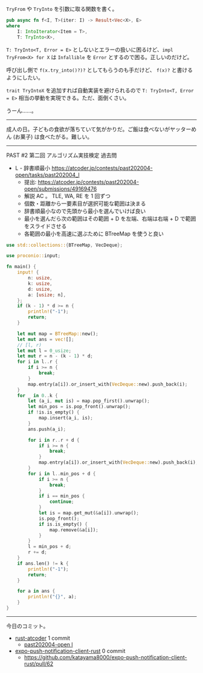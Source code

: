 `TryFrom` や `TryInto` を引数に取る関数を書く。

```rust
pub async fn f<I, T>(iter: I) -> Result<Vec<X>, E>
where
    I: IntoIterator<Item = T>,
    T: TryInto<X>,
```

`T: TryInto<T, Error = E>` としないとエラーの扱いに困るけど、`impl TryFrom<X> for X` は `Infallible` を `Error` とするので困る。正しいのだけど。

呼び出し側で `f(x.try_into()?)?` としてもらうのも手だけど、 `f(x)?` と書けるようにしたい。

`trait TryIntoX` を追加すれば自動実装を避けられるので `T: TryInto<T, Error = E>` 相当の挙動を実現できる。ただ、面倒くさい。

うーん……。

---

成人の日。子どもの食欲が落ちていて気がかりだ。ご飯は食べないがヤッターめん (お菓子) は食べたがる。難しい。

---

PAST #2 第二回 アルゴリズム実技検定 過去問

- L - 辞書順最小
  <https://atcoder.jp/contests/past202004-open/tasks/past202004_l>
  - 提出: <https://atcoder.jp/contests/past202004-open/submissions/49169476>
  - 解説 AC 。 TLE, WA, RE を 1 回ずつ
  - 個数・距離から一要素目が選択可能な範囲は決まる
  - 辞書順最小なので先頭から最小を選んでいけば良い
  - 最小を選んだら次の範囲はその範囲 + D を左端、右端は右端 + D で範囲をスライドさせる
  - 各範囲の最小を高速に選ぶために BTreeMap を使うと良い

```rust
use std::collections::{BTreeMap, VecDeque};

use proconio::input;

fn main() {
    input! {
        n: usize,
        k: usize,
        d: usize,
        a: [usize; n],
    };
    if (k - 1) * d >= n {
        println!("-1");
        return;
    }

    let mut map = BTreeMap::new();
    let mut ans = vec![];
    // [l, r)
    let mut l = 0_usize;
    let mut r = n - (k - 1) * d;
    for i in l..r {
        if i >= n {
            break;
        }
        map.entry(a[i]).or_insert_with(VecDeque::new).push_back(i);
    }
    for _ in 0..k {
        let (a_i, mut is) = map.pop_first().unwrap();
        let min_pos = is.pop_front().unwrap();
        if !is.is_empty() {
            map.insert(a_i, is);
        }
        ans.push(a_i);

        for i in r..r + d {
            if i >= n {
                break;
            }
            map.entry(a[i]).or_insert_with(VecDeque::new).push_back(i);
        }
        for i in l..min_pos + d {
            if i >= n {
                break;
            }
            if i == min_pos {
                continue;
            }
            let is = map.get_mut(&a[i]).unwrap();
            is.pop_front();
            if is.is_empty() {
                map.remove(&a[i]);
            }
        }
        l = min_pos + d;
        r += d;
    }
    if ans.len() != k {
        println!("-1");
        return;
    }

    for a in ans {
        println!("{}", a);
    }
}
```

---

今日のコミット。

- [rust-atcoder](https://github.com/bouzuya/rust-atcoder) 1 commit
  - [past202004-open l](https://github.com/bouzuya/rust-atcoder/commit/e6154289f3b5ad825e0b91cb829057be1a1e4ed4)
- [expo-push-notification-client-rust](https://github.com/bouzuya/expo-push-notification-client-rust) 0 commit
  - <https://github.com/katayama8000/expo-push-notification-client-rust/pull/62>
